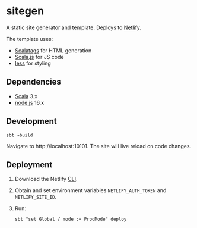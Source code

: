 # sitegen

A static site generator and template. Deploys to [Netlify](https://www.netlify.com/).

The template uses:

- [Scalatags](https://com-lihaoyi.github.io/scalatags/) for HTML generation
- [Scala.js](https://www.scala-js.org/) for JS code
- [less](https://lesscss.org/) for styling

## Dependencies

- [Scala](https://docs.scala-lang.org/) 3.x
- [node.js](https://nodejs.org/en/) 16.x

## Development

    sbt ~build

Navigate to http://localhost:10101. The site will live reload on code changes.

## Deployment

1. Download the Netlify [CLI](https://docs.netlify.com/cli/get-started/).
1. Obtain and set environment variables `NETLIFY_AUTH_TOKEN` and `NETLIFY_SITE_ID`.
1. Run:

       sbt "set Global / mode := ProdMode" deploy
